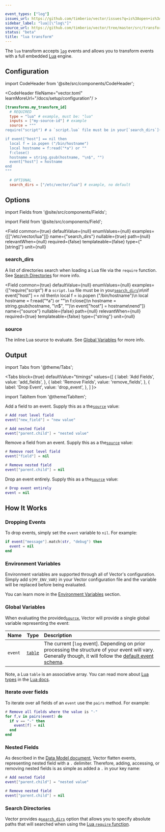 ```yaml
---

event_types: ["log"]
issues_url: https://github.com/timberio/vector/issues?q=is%3Aopen+is%3Aissue+label%3A%22transform%3A+lua%22
sidebar_label: "lua|[\"log\"]"
source_url: https://github.com/timberio/vector/tree/master/src/transforms/lua.rs
status: "beta"
title: "lua transform" 
---
```


The `lua` transform accepts [`log`][docs.data-model#log] events and allows you to transform events with a full embedded [Lua][urls.lua] engine.

## Configuration

import CodeHeader from '@site/src/components/CodeHeader';

<CodeHeader fileName="vector.toml" learnMoreUrl="/docs/setup/configuration"/ >

```toml
[transforms.my_transform_id]
  # REQUIRED
  type = "lua" # example, must be: "lua"
  inputs = ["my-source-id"] # example
  source = """
require("script") # a `script.lua` file must be in your[`search_dirs`](#search_dirs)

if event["host"] == nil then
  local f = io.popen ("/bin/hostname")
  local hostname = f:read("*a") or ""
  f:close()
  hostname = string.gsub(hostname, "\n$", "")
  event["host"] = hostname
end
"""
  
  # OPTIONAL
  search_dirs = ["/etc/vector/lua"] # example, no default
```

## Options

import Fields from '@site/src/components/Fields';

import Field from '@site/src/components/Field';

<Fields filters={true}>


<Field
  common={true}
  defaultValue={null}
  enumValues={null}
  examples={[["/etc/vector/lua"]]}
  name={"search_dirs"}
  nullable={true}
  path={null}
  relevantWhen={null}
  required={false}
  templateable={false}
  type={"[string]"}
  unit={null}
  >

### search_dirs

A list of directories search when loading a Lua file via the `require` function. See [Search Directories](#search-directories) for more info.


</Field>


<Field
  common={true}
  defaultValue={null}
  enumValues={null}
  examples={["require(\"script\") # a `script.lua` file must be in your[`search_dirs`](#search_dirs)\n\nif event[\"host\"] == nil then\n  local f = io.popen (\"/bin/hostname\")\n  local hostname = f:read(\"*a\") or \"\"\n  f:close()\n  hostname = string.gsub(hostname, \"\\n$\", \"\")\n  event[\"host\"] = hostname\nend"]}
  name={"source"}
  nullable={false}
  path={null}
  relevantWhen={null}
  required={true}
  templateable={false}
  type={"string"}
  unit={null}
  >

### source

The inline Lua source to evaluate. See [Global Variables](#global-variables) for more info.


</Field>


</Fields>

## Output

import Tabs from '@theme/Tabs';

<Tabs
  block={true}
  defaultValue="timings"
  values={[
    { label: 'Add Fields', value: 'add_fields', },
    { label: 'Remove Fields', value: 'remove_fields', },
    { label: 'Drop Event', value: 'drop_event', },
  ]
}>

import TabItem from '@theme/TabItem';

<TabItem value="add_fields">

Add a field to an event. Supply this as a the[`source`](#source) value:

```lua
# Add root level field
event["new_field"] = "new value"

# Add nested field
event["parent.child"] = "nested value"
```

</TabItem>
<TabItem value="remove_fields">

Remove a field from an event. Supply this as a the[`source`](#source) value:

```lua
# Remove root level field
event["field"] = nil

# Remove nested field
event["parent.child"] = nil
```

</TabItem>
<TabItem value="drop_event">

Drop an event entirely. Supply this as a the[`source`](#source) value:

```lua
# Drop event entirely
event = nil
```

</TabItem>
</Tabs>

## How It Works

### Dropping Events

To drop events, simply set the `event` variable to `nil`. For example:

```lua
if event["message"].match(str, "debug") then
  event = nil
end
```

### Environment Variables

Environment variables are supported through all of Vector's configuration.
Simply add `${MY_ENV_VAR}` in your Vector configuration file and the variable
will be replaced before being evaluated.

You can learn more in the [Environment Variables][docs.configuration#environment-variables]
section.

### Global Variables

When evaluating the provided[`source`](#source), Vector will provide a single global
variable representing the event:

| Name    |           Type           | Description                                                                                                                                                                       |
|:--------|:------------------------:|:----------------------------------------------------------------------------------------------------------------------------------------------------------------------------------|
| `event` | [`table`][urls.lua_table] | The current [`log` event]. Depending on prior processing the structure of your event will vary. Generally though, it will follow the [default event schema][docs.data-model.log#default-schema]. |

Note, a Lua `table` is an associative array. You can read more about
[Lua types][urls.lua_types] in the [Lua docs][urls.lua_docs].

### Iterate over fields

To iterate over all fields of an `event` use the `pairs` method.  For example:

```lua
# Remove all fields where the value is "-"
for f,v in pairs(event) do
  if v == "-" then
    event[f] = nil
  end
end
```

### Nested Fields

As described in the [Data Model document][docs.data_model], Vector flatten
events, representing nested field with a `.` delimiter. Therefore, adding,
accessing, or removing nested fields is as simple as added a `.` in your key
name:

```lua
# Add nested field
event["parent.child"] = "nested value"

# Remove nested field
event["parent.child"] = nil
```

### Search Directories

Vector provides a[`search_dirs`](#search_dirs) option that allows you to specify absolute
paths that will searched when using the [Lua `require`
function][urls.lua_require].


[docs.configuration#environment-variables]: /docs/setup/configuration#environment-variables
[docs.data-model#log]: /docs/about/data-model#log
[docs.data-model.log#default-schema]: /docs/about/data-model/log#default-schema
[docs.data_model]: /docs/about/data-model
[urls.lua]: https://www.lua.org/
[urls.lua_docs]: https://www.lua.org/manual/5.3/
[urls.lua_require]: http://www.lua.org/manual/5.1/manual.html#pdf-require
[urls.lua_table]: https://www.lua.org/manual/2.2/section3_3.html
[urls.lua_types]: https://www.lua.org/manual/2.2/section3_3.html
